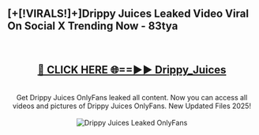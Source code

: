 <h2>[+[!VIRALS!]+]Drippy Juices Leaked Video Viral On Social X Trending Now - 83tya</h2>
<br>
<div align="center">
<h2><a href="https://libra.edu.pl?Drippy_Juices" rel="nofollow">🔴 CLICK HERE 🌐==►► Drippy_Juices</a></h2>
<br>
Get Drippy Juices OnlyFans leaked all content. Now you can access all videos and pictures of Drippy Juices OnlyFans. New Updated Files 2025!
<br>
<br>
<a href="https://libra.edu.pl?Drippy_Juices" rel="nofollow" data-target="animated-image.originalLink"><img src="https://i.ibb.co.com/WyWwxjT/player-gif2.gif" alt="Drippy Juices Leaked OnlyFans" style="max-width: 100%; display: inline-block;" data-target="animated-image.originalImage"></a>
</div>
<br>